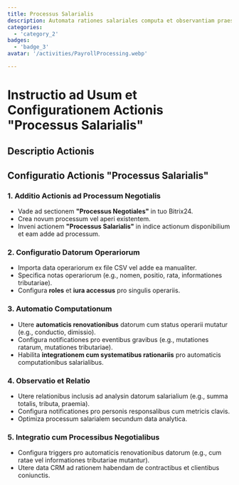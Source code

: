 ```yaml
---
title: Processus Salarialis
description: Automata rationes salariales computa et observantiam praesta.
categories: 
  - 'category_2'
badges: 
  - 'badge_3'
avatar: '/activities/PayrollProcessing.webp'

---
```

# Instructio ad Usum et Configurationem Actionis "Processus Salarialis"

## Descriptio Actionis

## **Configuratio Actionis "Processus Salarialis"**

### 1. Additio Actionis ad Processum Negotialis
- Vade ad sectionem **"Processus Negotiales"** in tuo Bitrix24.
- Crea novum processum vel aperi existentem.
- Inveni actionem **"Processus Salarialis"** in indice actionum disponibilium et eam adde ad processum.

### 2. Configuratio Datorum Operariorum
- Importa data operariorum ex file CSV vel adde ea manualiter.
- Specifica notas operariorum (e.g., nomen, positio, rata, informationes tributariae).
- Configura **roles** et **iura accessus** pro singulis operariis.

### 3. Automatio Computationum
- Utere **automaticis renovationibus** datorum cum status operarii mutatur (e.g., conductio, dimissio).
- Configura notificationes pro eventibus gravibus (e.g., mutationes ratarum, mutationes tributariae).
- Habilita **integrationem cum systematibus rationariis** pro automaticis computationibus salarialibus.

### 4. Observatio et Relatio
- Utere relationibus inclusis ad analysin datorum salarialium (e.g., summa totalis, tributa, praemia).
- Configura notificationes pro personis responsalibus cum metricis clavis.
- Optimiza processum salarialem secundum data analytica.

### 5. Integratio cum Processibus Negotialibus
- Configura triggers pro automaticis renovationibus datorum (e.g., cum ratae vel informationes tributariae mutantur).
- Utere data CRM ad rationem habendam de contractibus et clientibus coniunctis.